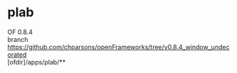 # plab #

OF 0.8.4  
branch https://github.com/chparsons/openFrameworks/tree/v0.8.4_window_undecorated  
[ofdir]/apps/plab/**  

